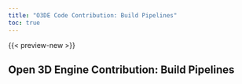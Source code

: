 ```yaml
---
title: "O3DE Code Contribution: Build Pipelines"
toc: true
---
```


{{< preview-new >}}

## Open 3D Engine Contribution: Build Pipelines
